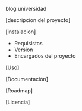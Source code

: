 blog universidad

[descripcion del proyecto]

[instalacion]
- Requisistos
- Version
- Encargados del proyecto

[Uso]

[Documentación]

[Roadmap]

[Licencia]
